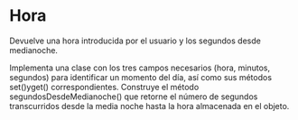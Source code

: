 # Hora
Devuelve una hora introducida por el usuario y los segundos desde medianoche.

Implementa una clase con los tres campos necesarios (hora, minutos, segundos) para identificar un momento del día, así como sus métodos set()yget() correspondientes.
Construye el método segundosDesdeMedianoche() que retorne el número de segundos transcurridos desde la media noche hasta la hora almacenada en el objeto.
